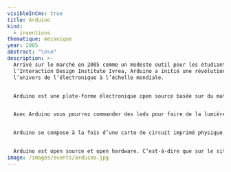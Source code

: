 ```yaml
---
visibleInCms: true
title: Arduino
kind:
  - inventions
thematique: mecanique
year: 2005
abstract: "\n\n"
description: >-
  Arrivé sur le marché en 2005 comme un modeste outil pour les étudiants de
  l’Interaction Design Institute Ivrea, Arduino a initié une révolution dans
  l’univers de l’électronique à l’échelle mondiale.


  Arduino est une plate-forme électronique open source basée sur du matériel et des logiciels faciles à utiliser pour construire des projets électroniques. C’est ce qu’on appelle un microcontrôleur. Un microcontrôleur est un circuit intégré capable de recevoir de l’information, qui va ensuite pouvoir commander d’autres composants électroniques. 


  Avec Arduino vous pourrez commander des leds pour faire de la lumière, afficher des caractères sur un écran, construire des jeux vidéo, fabriquer des robots, commander des moteurs, des grilles pains … bref vous l’aurez compris les champs de possibilités sont larges ! 


  Arduino se compose à la fois d’une carte de circuit imprimé physique et d’un logiciel (ou IDE) qui s’exécute sur votre ordinateur et qui vous permet de retranscrire le code sur la carte physique. Arduino utilise une interface de programmation simplifiée. Il suffit d’un ordinateur d’un câble USB et d’un minimum de connaissance en programmation pour commencer à créer. 


  Arduino est open source et open hardware. C’est-à-dire que sur le site d’Arduino vous pouvez vous procurer le schéma, le typon et le code source de la carte pour vous lancer. Et si vous débutez vous pouvez également utiliser le « kit de démarrage ». disponible. Vous l’aurez compris Arduino est à la fois un composant informatique open-source, une société de logiciels et une manufacture de microcontrôleurs.
image: /images/events/arduino.jpg
---
```

